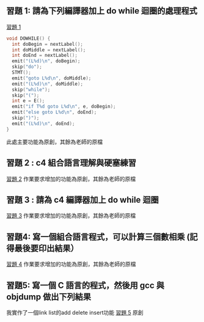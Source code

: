 ## 習題 1: 請為下列編譯器加上 do while 迴圈的處理程式
[習題 1](./week2/)
```c
void DOWHILE() {
  int doBegin = nextLabel();
  int doMiddle = nextLabel();
  int doEnd = nextLabel();
  emit("(L%d)\n", doBegin);
  skip("do");
  STMT();
  emit("goto L%d\n", doMiddle);
  emit("(L%d)\n", doMiddle);
  skip("while");
  skip("(");
  int e = E();
  emit("if T%d goto L%d\n", e, doBegin);
  emit("else goto L%d\n", doEnd);
  skip(")");
  emit("(L%d)\n", doEnd);
}
```
此處主要功能為原創，其餘為老師的原檔

## 習題 2 : c4 組合語言理解與硬塞練習
[習題 2](./week3/01c-asmPower/c4.c)
作業要求增加的功能為原創，其餘為老師的原檔

## 習題 3 : 請為 c4 編譯器加上 do while 迴圈
[習題 3](./week4/c4for/c4.c)
作業要求增加的功能為原創，其餘為老師的原檔

## 習題4: 寫一個組合語言程式，可以計算三個數相乘 (記得最後要印出結果）
[習題 4](./week5/)
作業要求增加的功能為原創，其餘為老師的原檔

## 習題5: 寫一個 C 語言的程式，然後用 gcc 與 objdump 做出下列結果
我實作了一個link list的add delete insert功能
[習題 5](./week6//readme.md)
原創
